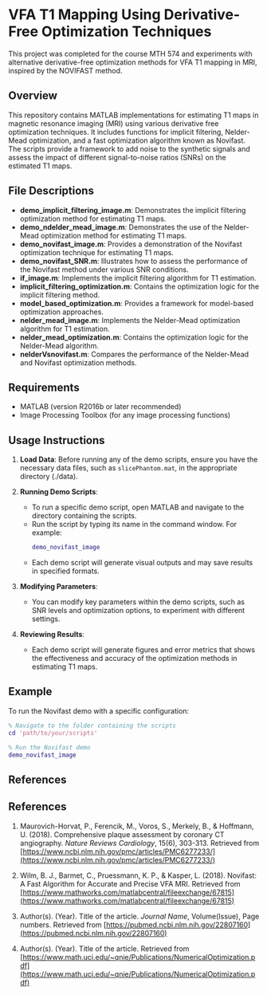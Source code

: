# VFA T1 Mapping Using Derivative-Free Optimization Techniques

This project was completed for the course MTH 574 and experiments with alternative derivative-free optimization methods for VFA T1 mapping in MRI, inspired by the NOVIFAST method.

## Overview
This repository contains MATLAB implementations for estimating T1 maps in magnetic resonance imaging (MRI) using various derivative free optimization techniques. It includes functions for implicit filtering, Nelder-Mead optimization, and a fast optimization algorithm known as Novifast. The scripts provide a framework to add noise to the synthetic signals and assess the impact of different signal-to-noise ratios (SNRs) on the estimated T1 maps.

## File Descriptions

- **demo_implicit_filtering_image.m**: Demonstrates the implicit filtering optimization method for estimating T1 maps. 
- **demo_ndelder_mead_image.m**: Demonstrates the use of the Nelder-Mead optimization method for estimating T1 maps.
- **demo_novifast_image.m**: Provides a demonstration of the Novifast optimization technique for estimating T1 maps.
- **demo_novifast_SNR.m**: Illustrates how to assess the performance of the Novifast method under various SNR conditions.
- **if_image.m**: Implements the implicit filtering algorithm for T1 estimation.
- **implicit_filtering_optimization.m**: Contains the optimization logic for the implicit filtering method.
- **model_based_optimization.m**: Provides a framework for model-based optimization approaches.
- **nelder_mead_image.m**: Implements the Nelder-Mead optimization algorithm for T1 estimation.
- **nelder_mead_optimization.m**: Contains the optimization logic for the Nelder-Mead algorithm.
- **nelderVsnovifast.m**: Compares the performance of the Nelder-Mead and Novifast optimization methods.

## Requirements
- MATLAB (version R2016b or later recommended)
- Image Processing Toolbox (for any image processing functions)

## Usage Instructions

1. **Load Data**: Before running any of the demo scripts, ensure you have the necessary data files, such as `slicePhantom.mat`, in the appropriate directory (./data).

2. **Running Demo Scripts**:
   - To run a specific demo script, open MATLAB and navigate to the directory containing the scripts.
   - Run the script by typing its name in the command window. For example:
     ```matlab
     demo_novifast_image
     ```
   - Each demo script will generate visual outputs and may save results in specified formats.

3. **Modifying Parameters**:
   - You can modify key parameters within the demo scripts, such as SNR levels and optimization options, to experiment with different settings.

4. **Reviewing Results**: 
   - Each demo script will generate figures and error metrics that shows the effectiveness and accuracy of the optimization methods in estimating T1 maps.

## Example
To run the Novifast demo with a specific configuration:
```matlab
% Navigate to the folder containing the scripts
cd 'path/to/your/scripts'

% Run the Novifast demo
demo_novifast_image
```

## References
## References

1. Maurovich-Horvat, P., Ferencik, M., Voros, S., Merkely, B., & Hoffmann, U. (2018). Comprehensive plaque assessment by coronary CT angiography. *Nature Reviews Cardiology*, 15(6), 303-313. Retrieved from [https://www.ncbi.nlm.nih.gov/pmc/articles/PMC6277233/](https://www.ncbi.nlm.nih.gov/pmc/articles/PMC6277233/)
   
2. Wilm, B. J., Barmet, C., Pruessmann, K. P., & Kasper, L. (2018). Novifast: A Fast Algorithm for Accurate and Precise VFA MRI. Retrieved from [https://www.mathworks.com/matlabcentral/fileexchange/67815](https://www.mathworks.com/matlabcentral/fileexchange/67815)

3. Author(s). (Year). Title of the article. *Journal Name*, Volume(Issue), Page numbers. Retrieved from [https://pubmed.ncbi.nlm.nih.gov/22807160](https://pubmed.ncbi.nlm.nih.gov/22807160)

4. Author(s). (Year). Title of the article. Retrieved from [https://www.math.uci.edu/~qnie/Publications/NumericalOptimization.pdf](https://www.math.uci.edu/~qnie/Publications/NumericalOptimization.pdf)
